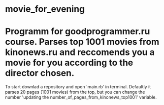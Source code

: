 # movie_for_evening
Programm for goodprogrammer.ru course.  Parses top 1001 movies from kinonews.ru and reccomends you a movie for you according to the director chosen.
====================================================================================================================================================
To start downlad a repository and open 'main.rb' in terminal. Defaultly it parses 20 pages (1001 movies) from the top, but you can change the number 'updating the number_of_pages_from_kinonews_top1001' variable. 
